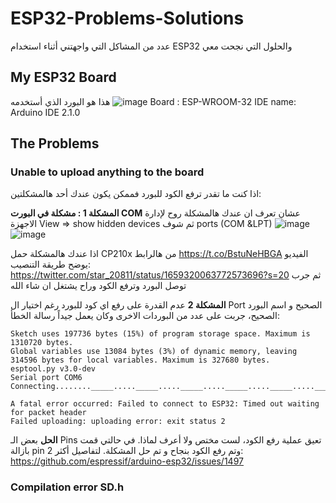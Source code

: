 # ESP32-Problems-Solutions
عدد من المشاكل التي واجهتني أثناء استخدام ESP32 والحلول التي نجحت معي
## My ESP32 Board
هذا هو البورد الذي أستخدمه
![image](https://github.com/Mjd0001/ESP32-Problems-Solutions/assets/105239889/e2d3f895-9387-4c66-b384-15b7accc5f5a)
Board : ESP-WROOM-32
IDE name: Arduino IDE 2.1.0


## The Problems
### Unable to upload anything to the board
اذا كنت ما تقدر ترفع الكود للبورد فممكن يكون عندك أحد هالمشكلتين:

**المشكلة 1 : مشكلة في البورت COM**
عشان تعرف ان عندك هالمشكلة روح لإدارة الاجهزة 
View => show hidden devices
ثم شوف
 ports (COM &LPT)
 ![image](https://github.com/Mjd0001/ESP32-Problems-Solutions/assets/105239889/72dc7c62-bdea-4363-8ac5-c6661dc4e046)
![image](https://github.com/Mjd0001/ESP32-Problems-Solutions/assets/105239889/d942c1e0-ada2-4ffd-93a8-fbe148b40052)

اذا عندك هالمشكلة
حمل CP210x من هالرابط https://t.co/BstuNeHBGA 
الفيديو يوضح طريقة التنصيب: https://twitter.com/star_20811/status/1659320063772573696?s=20
ثم جرب توصل البورد وترفع الكود وراح يشتغل ان شاء الله

**المشكلة 2**
عدم القدرة على رفع اي كود للبورد رغم اختيار ال Port الصحيح و اسم البورد الصحيح، جربت على عدد من البوردات الاخرى وكان يعمل جيداً
رسالة الخطأ:
```
Sketch uses 197736 bytes (15%) of program storage space. Maximum is 1310720 bytes.
Global variables use 13084 bytes (3%) of dynamic memory, leaving 314596 bytes for local variables. Maximum is 327680 bytes.
esptool.py v3.0-dev
Serial port COM6
Connecting........_____....._____....._____....._____....._____....._____....._____

A fatal error occurred: Failed to connect to ESP32: Timed out waiting for packet header
Failed uploading: uploading error: exit status 2
```

**الحل**
بعض الـ Pins تعيق عملية رفع الكود، لست مختص ولا أعرف لماذا.
في حالتي قمت بازالة pin 2 وتم رفع الكود بنجاح و تم حل المشكلة.
لتفاصيل أكثر: https://github.com/espressif/arduino-esp32/issues/1497

### Compilation error SD.h

